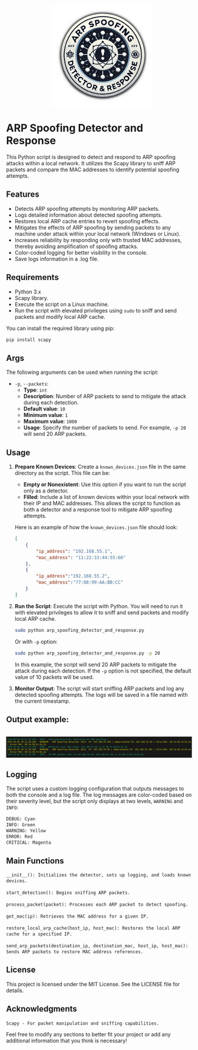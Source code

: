 <div align="center">

    <img width="275px" src="logo.png"/>

</div>

# ARP Spoofing Detector and Response

This Python script is designed to detect and respond to ARP spoofing attacks within a local network. It utilizes the Scapy library to sniff ARP packets and compare the MAC addresses to identify potential spoofing attempts.

## Features

- Detects ARP spoofing attempts by monitoring ARP packets.
- Logs detailed information about detected spoofing attempts.
- Restores local ARP cache entries to revert spoofing effects.
- Mitigates the effects of ARP spoofing by sending packets to any machine under attack within your local network (Windows or Linux).
- Increases reliability by responding only with trusted MAC addresses, thereby avoiding amplification of spoofing attacks.
- Color-coded logging for better visibility in the console.
- Save logs information in a .log file.

## Requirements

- Python 3.x
- Scapy library.
- Execute the script on a Linux machine.
- Run the script with elevated privileges using `sudo` to sniff and send packets and modify local ARP cache.

You can install the required library using pip:

```bash
pip install scapy
```

## Args

The following arguments can be used when running the script:

- `-p`, `--packets`:
  - **Type**: `int`
  - **Description**: Number of ARP packets to send to mitigate the attack during each detection.
  - **Default value**: `10`
  - **Minimum value**: `1`
  - **Maximum value**: `1000`
  - **Usage**: Specify the number of packets to send. For example, `-p 20` will send 20 ARP packets.

## Usage

1. **Prepare Known Devices**: Create a `known_devices.json` file in the same directory as the script. This file can be:

   - **Empty or Nonexistent**: Use this option if you want to run the script only as a detector.
   - **Filled**: Include a list of known devices within your local network with their IP and MAC addresses. This allows the script to function as both a detector and a response tool to mitigate ARP spoofing attempts.

   Here is an example of how the `known_devices.json` file should look:

    ```json
    [
        {
            "ip_address": "192.168.55.1",
            "mac_address": "11:22:33:44:55:66"
        },
        {
            "ip_address":"192.168.55.2",
            "mac_address":"77:88:99:AA:BB:CC"
        }
    ]
    ```

2. **Run the Script**: Execute the script with Python. You will need to run it with elevated privileges to allow it to sniff and send packets and modify local ARP cache.

    ```bash    
    sudo python arp_spoofing_detector_and_response.py
    ```

    Or with `-p` option:

    ```bash    
    sudo python arp_spoofing_detector_and_response.py -p 20
    ```
    In this example, the script will send 20 ARP packets to mitigate the attack during each detection. If the `-p` option is not specified, the default value of 10 packets will be used.

3. **Monitor Output**: The script will start sniffing ARP packets and log any detected spoofing attempts. The logs will be saved in a file named with the current timestamp.

## Output example:
<div align="center">
    <img  src="output_example.png"/>
</div>

## Logging

The script uses a custom logging configuration that outputs messages to both the console and a log file. The log messages are color-coded based on their severity level, but the script only displays at two levels, `WARNING` and `INFO`:

    DEBUG: Cyan
    INFO: Green
    WARNING: Yellow 
    ERROR: Red
    CRITICAL: Magenta
## Main Functions

    __init__(): Initializes the detector, sets up logging, and loads known devices.
    
    start_detection(): Begins sniffing ARP packets.
    
    process_packet(packet): Processes each ARP packet to detect spoofing.
    
    get_mac(ip): Retrieves the MAC address for a given IP.
    
    restore_local_arp_cache(host_ip, host_mac): Restores the local ARP cache for a specified IP.
    
    send_arp_packets(destination_ip, destination_mac, host_ip, host_mac): Sends ARP packets to restore MAC address references.
## License

This project is licensed under the MIT License. See the LICENSE file for details.
## Acknowledgments

    Scapy - For packet manipulation and sniffing capabilities.

Feel free to modify any sections to better fit your project or add any additional information that you think is necessary!
